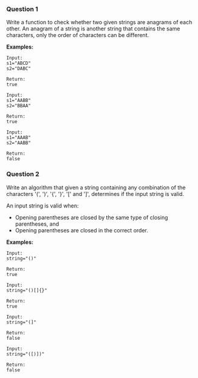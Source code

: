 ### Question 1
Write a function to check whether two given strings are anagrams of each
other. An anagram of a string is another string that contains the same
characters, only the order of characters can be different. 

**Examples:**
```
Input:
s1="ABCD"
s2="DABC"

Return:
true
```

```
Input:
s1="AABB"
s2="BBAA"

Return:
true
```

```
Input:
s1="AAAB"
s2="AABB"

Return:
false
```

### Question 2
Write an algorithm that given a string containing any combination of the characters
'(', ')', '{', '}', '[' and ']', determines if the input string is valid.

An input string is valid when:

- Opening parentheses are closed by the same type of closing parentheses, and
- Opening parentheses are closed in the correct order.

**Examples:**
```
Input:
string="()"

Return:
true
```

```
Input:
string="()[]{}"

Return:
true
```

```
Input:
string="(]"

Return:
false
```

```
Input:
string="([)])"

Return:
false
```